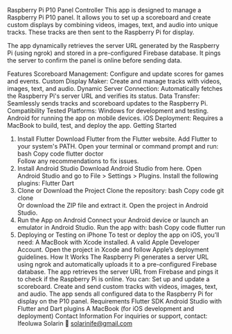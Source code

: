 Raspberry Pi P10 Panel Controller
This app is designed to manage a Raspberry Pi P10 panel. It allows you to set up a scoreboard and create custom displays by combining videos, images, text, and audio into unique tracks. These tracks are then sent to the Raspberry Pi for display.

The app dynamically retrieves the server URL generated by the Raspberry Pi (using ngrok) and stored in a pre-configured Firebase database. It pings the server to confirm the panel is online before sending data.

Features
Scoreboard Management: Configure and update scores for games and events.
Custom Display Maker: Create and manage tracks with videos, images, text, and audio.
Dynamic Server Connection: Automatically fetches the Raspberry Pi's server URL and verifies its status.
Data Transfer: Seamlessly sends tracks and scoreboard updates to the Raspberry Pi.
Compatibility
Tested Platforms:
Windows for development and testing.
Android for running the app on mobile devices.
iOS Deployment: Requires a MacBook to build, test, and deploy the app.
Getting Started
1. Install Flutter
Download Flutter from the Flutter website.
Add Flutter to your system's PATH.
Open your terminal or command prompt and run:
bash
Copy code
flutter doctor  
Follow any recommendations to fix issues.
2. Install Android Studio
Download Android Studio from here.
Open Android Studio and go to File > Settings > Plugins.
Install the following plugins:
Flutter
Dart
3. Clone or Download the Project
Clone the repository:
bash
Copy code
git clone <repository-url>  
Or download the ZIP file and extract it.
Open the project in Android Studio.
4. Run the App on Android
Connect your Android device or launch an emulator in Android Studio.
Run the app with:
bash
Copy code
flutter run  
5. Deploying or Testing on iPhone
To test or deploy the app on iOS, you’ll need:
A MacBook with Xcode installed.
A valid Apple Developer Account.
Open the project in Xcode and follow Apple’s deployment guidelines.
How It Works
The Raspberry Pi generates a server URL using ngrok and automatically uploads it to a pre-configured Firebase database.
The app retrieves the server URL from Firebase and pings it to check if the Raspberry Pi is online.
You can:
Set up and update a scoreboard.
Create and send custom tracks with videos, images, text, and audio.
The app sends all configured data to the Raspberry Pi for display on the P10 panel.
Requirements
Flutter SDK
Android Studio with Flutter and Dart plugins
A MacBook (for iOS development and deployment)
Contact Information
For inquiries or support, contact:
Ifeoluwa Solarin
📧 solarinife@gmail.com

